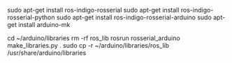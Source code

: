 sudo apt-get install ros-indigo-rosserial
sudo apt-get install ros-indigo-rosserial-python
sudo apt-get install ros-indigo-rosserial-arduino
sudo apt-get install arduino-mk

cd ~/arduino/libraries
rm -rf ros_lib
rosrun rosserial_arduino make_libraries.py .
sudo cp -r  ~/arduino/libraries/ros_lib /usr/share/arduino/libraries 